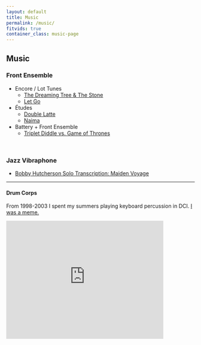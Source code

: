 ```yaml
---
layout: default
title: Music
permalink: /music/
fitvids: true
container_class: music-page
---
```

## Music

### Front Ensemble

* Encore / Lot Tunes
    * [The Dreaming Tree & The&nbsp;Stone](../dave-matthews-glassmen/)
    * [Let Go](../let-go/)
* Études
    * [Double Latte](../double-latte/)
    * [Naima](../naima/)
* Battery + Front Ensemble
    * [Triplet Diddle vs. Game of Thrones](../triplet-diddle-game-of-thrones/)

<br>

### Jazz Vibraphone

* [Bobby Hutcherson Solo Transcription: Maiden&nbsp;Voyage](../bobby-hutcherson-maiden-voyage/)

<hr>

#### Drum Corps
From 1998-2003 I spent my summers playing keyboard percussion in DCI.
[I was a meme.](http://www.quickmeme.com/Extremely-Photogenic-Marimba-Guy/)

<iframe width="420" height="315" src="https://www.youtube.com/embed/Xxxcd7uTD3I?rel=0"
        frameborder="0" allowfullscreen>
</iframe>
